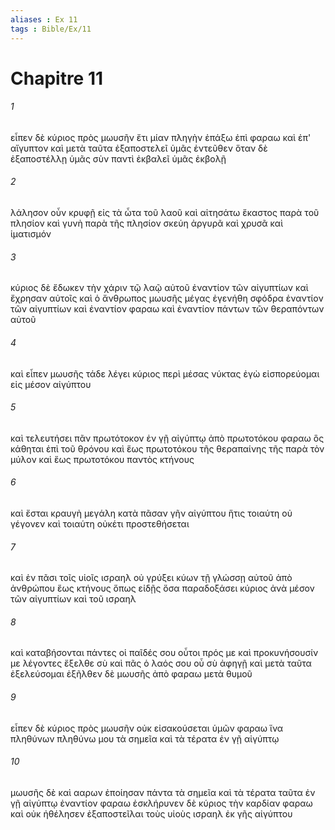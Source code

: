 ```yaml
---
aliases : Ex 11
tags : Bible/Ex/11
---
```


# Chapitre 11

###### 1
εἶπεν δὲ κύριος πρὸς μωυσῆν ἔτι μίαν πληγὴν ἐπάξω ἐπὶ φαραω καὶ ἐπ' αἴγυπτον καὶ μετὰ ταῦτα ἐξαποστελεῖ ὑμᾶς ἐντεῦθεν ὅταν δὲ ἐξαποστέλλῃ ὑμᾶς σὺν παντὶ ἐκβαλεῖ ὑμᾶς ἐκβολῇ
###### 2
λάλησον οὖν κρυφῇ εἰς τὰ ὦτα τοῦ λαοῦ καὶ αἰτησάτω ἕκαστος παρὰ τοῦ πλησίον καὶ γυνὴ παρὰ τῆς πλησίον σκεύη ἀργυρᾶ καὶ χρυσᾶ καὶ ἱματισμόν
###### 3
κύριος δὲ ἔδωκεν τὴν χάριν τῷ λαῷ αὐτοῦ ἐναντίον τῶν αἰγυπτίων καὶ ἔχρησαν αὐτοῖς καὶ ὁ ἄνθρωπος μωυσῆς μέγας ἐγενήθη σφόδρα ἐναντίον τῶν αἰγυπτίων καὶ ἐναντίον φαραω καὶ ἐναντίον πάντων τῶν θεραπόντων αὐτοῦ
###### 4
καὶ εἶπεν μωυσῆς τάδε λέγει κύριος περὶ μέσας νύκτας ἐγὼ εἰσπορεύομαι εἰς μέσον αἰγύπτου
###### 5
καὶ τελευτήσει πᾶν πρωτότοκον ἐν γῇ αἰγύπτῳ ἀπὸ πρωτοτόκου φαραω ὃς κάθηται ἐπὶ τοῦ θρόνου καὶ ἕως πρωτοτόκου τῆς θεραπαίνης τῆς παρὰ τὸν μύλον καὶ ἕως πρωτοτόκου παντὸς κτήνους
###### 6
καὶ ἔσται κραυγὴ μεγάλη κατὰ πᾶσαν γῆν αἰγύπτου ἥτις τοιαύτη οὐ γέγονεν καὶ τοιαύτη οὐκέτι προστεθήσεται
###### 7
καὶ ἐν πᾶσι τοῖς υἱοῖς ισραηλ οὐ γρύξει κύων τῇ γλώσσῃ αὐτοῦ ἀπὸ ἀνθρώπου ἕως κτήνους ὅπως εἰδῇς ὅσα παραδοξάσει κύριος ἀνὰ μέσον τῶν αἰγυπτίων καὶ τοῦ ισραηλ
###### 8
καὶ καταβήσονται πάντες οἱ παῖδές σου οὗτοι πρός με καὶ προκυνήσουσίν με λέγοντες ἔξελθε σὺ καὶ πᾶς ὁ λαός σου οὗ σὺ ἀφηγῇ καὶ μετὰ ταῦτα ἐξελεύσομαι ἐξῆλθεν δὲ μωυσῆς ἀπὸ φαραω μετὰ θυμοῦ
###### 9
εἶπεν δὲ κύριος πρὸς μωυσῆν οὐκ εἰσακούσεται ὑμῶν φαραω ἵνα πληθύνων πληθύνω μου τὰ σημεῖα καὶ τὰ τέρατα ἐν γῇ αἰγύπτῳ
###### 10
μωυσῆς δὲ καὶ ααρων ἐποίησαν πάντα τὰ σημεῖα καὶ τὰ τέρατα ταῦτα ἐν γῇ αἰγύπτῳ ἐναντίον φαραω ἐσκλήρυνεν δὲ κύριος τὴν καρδίαν φαραω καὶ οὐκ ἠθέλησεν ἐξαποστεῖλαι τοὺς υἱοὺς ισραηλ ἐκ γῆς αἰγύπτου
